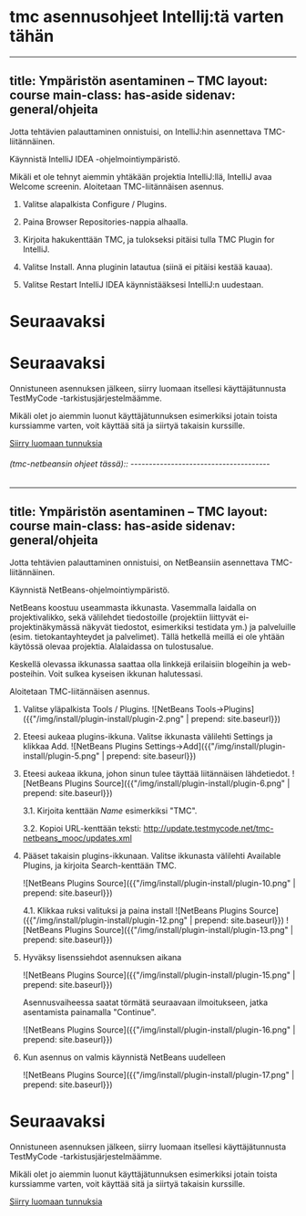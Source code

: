 # tmc asennusohjeet Intellij:tä varten tähän

---
title: Ympäristön asentaminen &ndash; TMC
layout: course
main-class: has-aside
sidenav: general/ohjeita
---
Jotta tehtävien palauttaminen onnistuisi, on IntelliJ:hin asennettava TMC-liitännäinen.

Käynnistä IntelliJ IDEA -ohjelmointiympäristö.

Mikäli et ole tehnyt aiemmin yhtäkään projektia IntelliJ:llä, IntelliJ avaa Welcome screenin. Aloitetaan TMC-liitännäisen asennus.

1. Valitse alapalkista Configure / Plugins.

2. Paina Browser Repositories-nappia alhaalla.

3. Kirjoita hakukenttään TMC, ja tulokseksi pitäisi tulla TMC Plugin for IntelliJ.

4. Valitse Install. Anna pluginin latautua (siinä ei pitäisi kestää kauaa).

5. Valitse Restart IntelliJ IDEA käynnistääksesi IntelliJ:n uudestaan.

# Seuraavaksi

# Seuraavaksi

Onnistuneen asennuksen jälkeen, siirry luomaan itsellesi käyttäjätunnusta TestMyCode -tarkistusjärjestelmäämme. 

Mikäli olet jo aiemmin luonut käyttäjätunnuksen esimerkiksi jotain toista kurssiamme varten, voit käyttää sitä ja siirtyä takaisin kurssille.

<div class="actions">
    <a class="action" href="/courses/general/ohjelmointi/rekisteroityminen/">Siirry luomaan tunnuksia</a>
</div>











###### (tmc-netbeansin ohjeet tässä):: --------------------------------------
---
title: Ympäristön asentaminen &ndash; TMC
layout: course
main-class: has-aside
sidenav: general/ohjeita
---
Jotta tehtävien palauttaminen onnistuisi, on NetBeansiin asennettava TMC-liitännäinen.

Käynnistä NetBeans-ohjelmointiympäristö.

NetBeans koostuu useammasta ikkunasta. Vasemmalla laidalla on projektivalikko, sekä välilehdet tiedostoille (projektiin liittyvät ei-projektinäkymässä näkyvät tiedostot, esimerkiksi testidata ym.) ja palveluille (esim. tietokantayhteydet ja palvelimet). Tällä hetkellä meillä ei ole yhtään käytössä olevaa projektia. Alalaidassa on tulostusalue.

Keskellä olevassa ikkunassa saattaa olla linkkejä erilaisiin blogeihin ja web-posteihin. Voit sulkea kyseisen ikkunan halutessasi.

Aloitetaan TMC-liitännäisen asennus. 

1. Valitse yläpalkista Tools / Plugins.
  ![NetBeans Tools->Plugins]({{"/img/install/plugin-install/plugin-2.png" | prepend: site.baseurl}})
2. Eteesi aukeaa plugins-ikkuna. Valitse ikkunasta välilehti Settings ja klikkaa Add.
  ![NetBeans Plugins Settings->Add]({{"/img/install/plugin-install/plugin-5.png" | prepend: site.baseurl}})
3. Eteesi aukeaa ikkuna, johon sinun tulee täyttää liitännäisen lähdetiedot.
    ![NetBeans Plugins Source]({{"/img/install/plugin-install/plugin-6.png" | prepend: site.baseurl}})
    
    3.1. Kirjoita kenttään *Name* esimerkiksi "TMC".

    3.2. Kopioi URL-kenttään teksti: <http://update.testmycode.net/tmc-netbeans_mooc/updates.xml>

4. Pääset takaisin plugins-ikkunaan. Valitse ikkunasta välilehti Available Plugins, ja kirjoita Search-kenttään TMC.
    
    ![NetBeans Plugins Source]({{"/img/install/plugin-install/plugin-10.png" | prepend: site.baseurl}})
    
    4.1. Klikkaa ruksi valituksi ja paina install
        ![NetBeans Plugins Source]({{"/img/install/plugin-install/plugin-12.png" | prepend: site.baseurl}})
        ![NetBeans Plugins Source]({{"/img/install/plugin-install/plugin-13.png" | prepend: site.baseurl}})
5. Hyväksy lisenssiehdot asennuksen aikana

    ![NetBeans Plugins Source]({{"/img/install/plugin-install/plugin-15.png" | prepend: site.baseurl}})

    Asennusvaiheessa saatat törmätä seuraavaan ilmoitukseen, jatka asentamista painamalla "Continue".

    ![NetBeans Plugins Source]({{"/img/install/plugin-install/plugin-16.png" | prepend: site.baseurl}})

9. Kun asennus on valmis käynnistä NetBeans uudelleen

	![NetBeans Plugins Source]({{"/img/install/plugin-install/plugin-17.png" | prepend: site.baseurl}})

# Seuraavaksi

Onnistuneen asennuksen jälkeen, siirry luomaan itsellesi käyttäjätunnusta TestMyCode -tarkistusjärjestelmäämme. 

Mikäli olet jo aiemmin luonut käyttäjätunnuksen esimerkiksi jotain toista kurssiamme varten, voit käyttää sitä ja siirtyä takaisin kurssille.

<div class="actions">
    <a class="action" href="/courses/general/ohjelmointi/rekisteroityminen/">Siirry luomaan tunnuksia</a>
</div>
